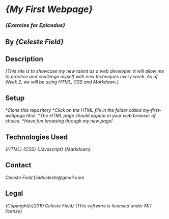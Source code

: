 # _{My First Webpage}_

### _{Exercise for Epicodus}_
 ## By _**{Celeste Field}**_

 ## Description

 _{This site is to showcase my new talent as a web developer. It will allow
 me to practice and challenge myself with new techniques every week. As of Week 2, we will be using HTML, CSS and Markdown.}_

 ## Setup

 *_Clone this repository_
 *_Click on the HTML file in the folder called my-first-webpage.html._
 *_The HTML page should appear in your web browser of choice._
 *_Have fun browsing through my new page!_

 ## Technologies Used

 _{HTML}_
 _{CSS}_
 _{Javascript}_
 _{Markdown}_

 ## Contact
 *_Celeste Field_*
 *_fieldceleste@gmail.com_*

 ## Legal
 _{Copyright(c)2019 Celeste Field}_
 _{This software is licensed under MIT license}_



